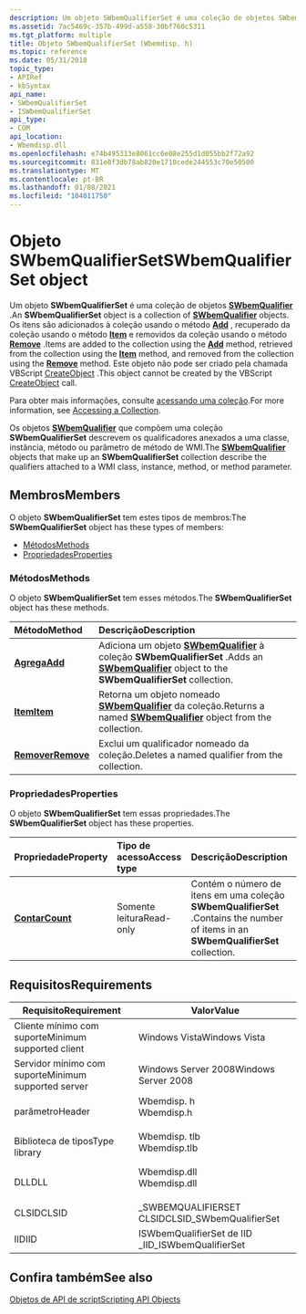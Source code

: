 ```yaml
---
description: Um objeto SWbemQualifierSet é uma coleção de objetos SWbemQualifier.
ms.assetid: 7ac5469c-357b-499d-a558-30bf760c5311
ms.tgt_platform: multiple
title: Objeto SWbemQualifierSet (Wbemdisp. h)
ms.topic: reference
ms.date: 05/31/2018
topic_type:
- APIRef
- kbSyntax
api_name:
- SWbemQualifierSet
- ISWbemQualifierSet
api_type:
- COM
api_location:
- Wbemdisp.dll
ms.openlocfilehash: e74b495313e8061cc6e08e255d1d055bb2f72a92
ms.sourcegitcommit: 831e8f3db78ab820e1710cede244553c70e50500
ms.translationtype: MT
ms.contentlocale: pt-BR
ms.lasthandoff: 01/08/2021
ms.locfileid: "104011750"
---
```

# <a name="swbemqualifierset-object"></a><span data-ttu-id="3fa14-103">Objeto SWbemQualifierSet</span><span class="sxs-lookup"><span data-stu-id="3fa14-103">SWbemQualifierSet object</span></span>

<span data-ttu-id="3fa14-104">Um objeto **SWbemQualifierSet** é uma coleção de objetos [**SWbemQualifier**](swbemqualifier.md) .</span><span class="sxs-lookup"><span data-stu-id="3fa14-104">An **SWbemQualifierSet** object is a collection of [**SWbemQualifier**](swbemqualifier.md) objects.</span></span> <span data-ttu-id="3fa14-105">Os itens são adicionados à coleção usando o método [**Add**](swbemqualifierset-add.md) , recuperado da coleção usando o método [**Item**](swbemqualifierset-item.md) e removidos da coleção usando o método [**Remove**](swbemqualifierset-remove.md) .</span><span class="sxs-lookup"><span data-stu-id="3fa14-105">Items are added to the collection using the [**Add**](swbemqualifierset-add.md) method, retrieved from the collection using the [**Item**](swbemqualifierset-item.md) method, and removed from the collection using the [**Remove**](swbemqualifierset-remove.md) method.</span></span> <span data-ttu-id="3fa14-106">Este objeto não pode ser criado pela chamada VBScript [CreateObject](creating-an-object-using-vbscript.md) .</span><span class="sxs-lookup"><span data-stu-id="3fa14-106">This object cannot be created by the VBScript [CreateObject](creating-an-object-using-vbscript.md) call.</span></span>

<span data-ttu-id="3fa14-107">Para obter mais informações, consulte [acessando uma coleção](accessing-a-collection.md).</span><span class="sxs-lookup"><span data-stu-id="3fa14-107">For more information, see [Accessing a Collection](accessing-a-collection.md).</span></span>

<span data-ttu-id="3fa14-108">Os objetos [**SWbemQualifier**](swbemqualifier.md) que compõem uma coleção **SWbemQualifierSet** descrevem os qualificadores anexados a uma classe, instância, método ou parâmetro de método de WMI.</span><span class="sxs-lookup"><span data-stu-id="3fa14-108">The [**SWbemQualifier**](swbemqualifier.md) objects that make up an **SWbemQualifierSet** collection describe the qualifiers attached to a WMI class, instance, method, or method parameter.</span></span>

## <a name="members"></a><span data-ttu-id="3fa14-109">Membros</span><span class="sxs-lookup"><span data-stu-id="3fa14-109">Members</span></span>

<span data-ttu-id="3fa14-110">O objeto **SWbemQualifierSet** tem estes tipos de membros:</span><span class="sxs-lookup"><span data-stu-id="3fa14-110">The **SWbemQualifierSet** object has these types of members:</span></span>

-   [<span data-ttu-id="3fa14-111">Métodos</span><span class="sxs-lookup"><span data-stu-id="3fa14-111">Methods</span></span>](#methods)
-   [<span data-ttu-id="3fa14-112">Propriedades</span><span class="sxs-lookup"><span data-stu-id="3fa14-112">Properties</span></span>](#properties)

### <a name="methods"></a><span data-ttu-id="3fa14-113">Métodos</span><span class="sxs-lookup"><span data-stu-id="3fa14-113">Methods</span></span>

<span data-ttu-id="3fa14-114">O objeto **SWbemQualifierSet** tem esses métodos.</span><span class="sxs-lookup"><span data-stu-id="3fa14-114">The **SWbemQualifierSet** object has these methods.</span></span>



| <span data-ttu-id="3fa14-115">Método</span><span class="sxs-lookup"><span data-stu-id="3fa14-115">Method</span></span>                                     | <span data-ttu-id="3fa14-116">Descrição</span><span class="sxs-lookup"><span data-stu-id="3fa14-116">Description</span></span>                                                                                                 |
|:-------------------------------------------|:------------------------------------------------------------------------------------------------------------|
| [<span data-ttu-id="3fa14-117">**Agrega**</span><span class="sxs-lookup"><span data-stu-id="3fa14-117">**Add**</span></span>](swbemqualifierset-add.md)       | <span data-ttu-id="3fa14-118">Adiciona um objeto [**SWbemQualifier**](swbemqualifier.md) à coleção **SWbemQualifierSet** .</span><span class="sxs-lookup"><span data-stu-id="3fa14-118">Adds an [**SWbemQualifier**](swbemqualifier.md) object to the **SWbemQualifierSet** collection.</span></span><br/> |
| [<span data-ttu-id="3fa14-119">**Item**</span><span class="sxs-lookup"><span data-stu-id="3fa14-119">**Item**</span></span>](swbemqualifierset-item.md)     | <span data-ttu-id="3fa14-120">Retorna um objeto nomeado [**SWbemQualifier**](swbemqualifier.md) da coleção.</span><span class="sxs-lookup"><span data-stu-id="3fa14-120">Returns a named [**SWbemQualifier**](swbemqualifier.md) object from the collection.</span></span><br/>             |
| [<span data-ttu-id="3fa14-121">**Remover**</span><span class="sxs-lookup"><span data-stu-id="3fa14-121">**Remove**</span></span>](swbemqualifierset-remove.md) | <span data-ttu-id="3fa14-122">Exclui um qualificador nomeado da coleção.</span><span class="sxs-lookup"><span data-stu-id="3fa14-122">Deletes a named qualifier from the collection.</span></span><br/>                                                   |



 

### <a name="properties"></a><span data-ttu-id="3fa14-123">Propriedades</span><span class="sxs-lookup"><span data-stu-id="3fa14-123">Properties</span></span>

<span data-ttu-id="3fa14-124">O objeto **SWbemQualifierSet** tem essas propriedades.</span><span class="sxs-lookup"><span data-stu-id="3fa14-124">The **SWbemQualifierSet** object has these properties.</span></span>



| <span data-ttu-id="3fa14-125">Propriedade</span><span class="sxs-lookup"><span data-stu-id="3fa14-125">Property</span></span>                                            | <span data-ttu-id="3fa14-126">Tipo de acesso</span><span class="sxs-lookup"><span data-stu-id="3fa14-126">Access type</span></span>          | <span data-ttu-id="3fa14-127">Descrição</span><span class="sxs-lookup"><span data-stu-id="3fa14-127">Description</span></span>                                                                     |
|:----------------------------------------------------|:---------------------|:--------------------------------------------------------------------------------|
| [<span data-ttu-id="3fa14-128">**Contar**</span><span class="sxs-lookup"><span data-stu-id="3fa14-128">**Count**</span></span>](swbemqualifierset-count.md)<br/> | <span data-ttu-id="3fa14-129">Somente leitura</span><span class="sxs-lookup"><span data-stu-id="3fa14-129">Read-only</span></span><br/> | <span data-ttu-id="3fa14-130">Contém o número de itens em uma coleção **SWbemQualifierSet** .</span><span class="sxs-lookup"><span data-stu-id="3fa14-130">Contains the number of items in an **SWbemQualifierSet** collection.</span></span><br/> |



 

## <a name="requirements"></a><span data-ttu-id="3fa14-131">Requisitos</span><span class="sxs-lookup"><span data-stu-id="3fa14-131">Requirements</span></span>



| <span data-ttu-id="3fa14-132">Requisito</span><span class="sxs-lookup"><span data-stu-id="3fa14-132">Requirement</span></span> | <span data-ttu-id="3fa14-133">Valor</span><span class="sxs-lookup"><span data-stu-id="3fa14-133">Value</span></span> |
|-------------------------------------|-----------------------------------------------------------------------------------------|
| <span data-ttu-id="3fa14-134">Cliente mínimo com suporte</span><span class="sxs-lookup"><span data-stu-id="3fa14-134">Minimum supported client</span></span><br/> | <span data-ttu-id="3fa14-135">Windows Vista</span><span class="sxs-lookup"><span data-stu-id="3fa14-135">Windows Vista</span></span><br/>                                                                |
| <span data-ttu-id="3fa14-136">Servidor mínimo com suporte</span><span class="sxs-lookup"><span data-stu-id="3fa14-136">Minimum supported server</span></span><br/> | <span data-ttu-id="3fa14-137">Windows Server 2008</span><span class="sxs-lookup"><span data-stu-id="3fa14-137">Windows Server 2008</span></span><br/>                                                          |
| <span data-ttu-id="3fa14-138">parâmetro</span><span class="sxs-lookup"><span data-stu-id="3fa14-138">Header</span></span><br/>                   | <dl> <span data-ttu-id="3fa14-139"><dt>Wbemdisp. h</dt></span><span class="sxs-lookup"><span data-stu-id="3fa14-139"><dt>Wbemdisp.h</dt></span></span> </dl>   |
| <span data-ttu-id="3fa14-140">Biblioteca de tipos</span><span class="sxs-lookup"><span data-stu-id="3fa14-140">Type library</span></span><br/>             | <dl> <span data-ttu-id="3fa14-141"><dt>Wbemdisp. tlb</dt></span><span class="sxs-lookup"><span data-stu-id="3fa14-141"><dt>Wbemdisp.tlb</dt></span></span> </dl> |
| <span data-ttu-id="3fa14-142">DLL</span><span class="sxs-lookup"><span data-stu-id="3fa14-142">DLL</span></span><br/>                      | <dl> <span data-ttu-id="3fa14-143"><dt>Wbemdisp.dll</dt></span><span class="sxs-lookup"><span data-stu-id="3fa14-143"><dt>Wbemdisp.dll</dt></span></span> </dl> |
| <span data-ttu-id="3fa14-144">CLSID</span><span class="sxs-lookup"><span data-stu-id="3fa14-144">CLSID</span></span><br/>                    | <span data-ttu-id="3fa14-145">\_SWBEMQUALIFIERSET CLSID</span><span class="sxs-lookup"><span data-stu-id="3fa14-145">CLSID\_SWbemQualifierSet</span></span><br/>                                                     |
| <span data-ttu-id="3fa14-146">IID</span><span class="sxs-lookup"><span data-stu-id="3fa14-146">IID</span></span><br/>                      | <span data-ttu-id="3fa14-147">ISWbemQualifierSet de IID \_</span><span class="sxs-lookup"><span data-stu-id="3fa14-147">IID\_ISWbemQualifierSet</span></span><br/>                                                      |



## <a name="see-also"></a><span data-ttu-id="3fa14-148">Confira também</span><span class="sxs-lookup"><span data-stu-id="3fa14-148">See also</span></span>

<dl> <dt>

[<span data-ttu-id="3fa14-149">Objetos de API de script</span><span class="sxs-lookup"><span data-stu-id="3fa14-149">Scripting API Objects</span></span>](scripting-api-objects.md)
</dt> </dl>

 

 




